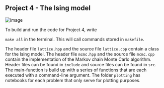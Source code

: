 ## Project 4 - The Ising model 

![image](https://user-images.githubusercontent.com/102254082/202562855-e2876bc5-8928-4cc0-a57f-8b3811df6e8c.png)

To build and run the code for Project 4, write 

``make all``
in the terminal.
This will call commands stored in ``makefile``.

The header file ``lattice.hpp`` and the source file ``lattice.cpp`` contain a class for the Ising model. 
The header file ``mcmc.hpp`` and the source file ``mcmc.cpp`` contain the implementation of the Markov chain Monte Carlo algorithm.
Header files can be found in ``include`` and source files can be found in ``src``.
The main-function is build up with a series of functions that are each executed with a command-line argument. 
The folder ``plotting`` has notebooks for each problem that only serve for plotting purposes. 
